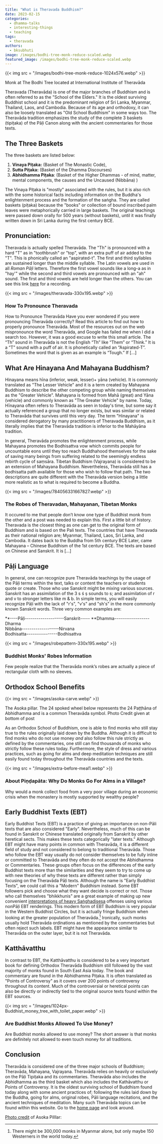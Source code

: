 ```yaml
---
title: "What is Theravada Buddhism?"
date: 2023-02-15
categories: 
  - dhamma-talks
  - interesting-things
  - teaching
tags: 
  - theravada
authors: 
  - bksubhuti
image: /images/bodhi-tree-monk-reduce-scaled.webp
featured_image: /images/bodhi-tree-monk-reduce-scaled.webp
---
```


{{< img src = "/images/bodhi-tree-monk-reduce-1024x576.webp" >}}

Monk at The Bodhi Tree located at International Institute of Theravāda

Theravada (Theravāda) is one of the major branches of Buddhism and is often referred to as the "School of the Elders." It is the oldest surviving Buddhist school and it is the predominant religion of Sri Lanka, Myanmar, Thailand, Laos, and Cambodia. Because of its age and orthodoxy, it can also be loosely translated as "Old School Buddhism" in some ways too. The Theravāda tradition emphasizes the study of the complete 3 baskets (tipiṭaka) of the Pāḷi Canon along with the ancient commentaries for those texts.

## The Three Baskets

The three baskets are listed below:

1) **Vinaya Piṭaka:** (Basket of The Monastic Code),  
2) **Sutta Piṭaka:** (Basket of the Dhamma Discourses)  
3) **Abhidhamma Piṭaka**: (Basket of the Higher Dhammas - of mind, matter, mental components, the causes and the Uncaused (Nibbāna) )

The Vinaya Piṭaka is "mostly" associated with the rules, but it is also rich with the some historical facts including information on the Buddha's enlightenment process and the formation of the saṅgha. They are called baskets (piṭaka) because the "books" or collection of bound inscribed palm leaves were metaphorically carried in large baskets. The original teachings were passed down orally for 500 years (without baskets), until it was finally written down in Sri Lanka during the first century BCE.

## Pronunciation:

Theravada is actually spelled Theravāda. The "Th" is pronounced with a hard "T" as in "toothbrush" or "top", with an extra puff of air added to the "T". This is phonically called an "aspirated-t". The first and third syllables are sustained longer than the middle syllable. The Latin vowels are used in all _Roman Pāḷi_ letters. Therefore the first vowel sounds like a long-a as in "hay'" while the second and third vowels are pronounced with an "ah" sound. The first and third vowels are held longer than the others. You can see this link [here](https://americanmonk.org/how-to-pronounce-theravada/) for a recording.

{{< img src = "/images/theravada-330x195.webp" >}}

### How To Pronounce Theravada

How to Pronounce Theravāda Have you ever wondered if you were pronouncing Theravāda correctly? Read this article to find out how to properly pronounce Theravāda. Most of the resources out on the web mispronounce the word Theravāda, and Google has failed me when I did a search too. However, it was a good excuse to write this small article. The “Th” sound in Theravāda is not the English “Th” like “Them” or “Think.” It is a “T” sound with a puff of air. It is phonetically called an “Aspirated-T”. Sometimes the word that is given as an example is “Tough.” If \[…\]

## What Are Hinayana And Mahayana Buddhism?

Hinayana means hīna (inferior, weak, lesser)+ yāna (vehicle). It is commonly translated as "The Lesser Vehicle" and it is a term created by Mahayana Buddhism to describe the other competing group while naming themselves as the "Greater Vehicle". Mahayana is formed from Mahā (great) and Yāna (vehicle) and commonly known as "The Greater Vehicle" by name. Today, Hīnayana often refers to Theravāda as seen in today's time, but some say it actually referenced a group that no longer exists, but was similar or related to Theravāda that survives until this very day. The term "Hinayana" is considered derogatory by many practitioners of Theravada Buddhism, as it literally implies that the Theravāda tradition is inferior to the Mahāyāna tradition.

In general, Theravāda promotes the enlightenment process, while Mahayana promotes the Bodhisattva vow which commits people for uncountable eons until they too reach Buddhahood themselves for the sake of saving many beings from suffering related to the seemingly endless rebirth cycle of saṃsāra. Tibetan Buddhism (Vajrayana) is considered to be an extension of Mahayana Buddhism. Nevertheless, Theravāda still has a bodhisatta path available for those who wish to follow that path. The two descriptions are quite different with the Theravāda version being a little more realistic as to what is required to become a Buddha.

{{< img src = "/images/784056331667827.webp" >}}

### The Robes of Theravadan, Mahayanan, Tibetan Monks

It occured to me that people don’t know one type of Buddhist monk from the other and a post was needed to explain this. First a little bit of history. Theravada is the closest thing as one can get to the original form of Buddhism and is based on the Pali texts. The countries that have Theravada as their national religion are; Myanmar, Thailand, Laos, Sri Lanka, and Cambodia. It dates back to the Buddha from 5th century BCE Later, came Mahayana – Chinese Buddhism of the 1st century BCE. The texts are based on Chinese and Sanskrit. It is \[…\]

## Pāḷi Language

In general, one can recognize pure Theravāda teachings by the usage of the Pāḷi terms within the text, talks or content the teachers or students quote or create. Those who use Sanskrit might be mixing various sources. Sanskrit has an assimilation of the 3 s ś ṣ sounds to s; and assimilation of r and v to stronger letters like m & b. In simple terms, you will easily recognize Pāḷi with the lack of "r's", "v's" and "sh's" in the more commonly known Sanskrit words. Three very common examples are:  

**\----Pāḷi--------------------Sanskrit----- 
**Dhamma------------------Dharma  
Nibbāna-------------------Nirvana  
Bodhisatta----------------Bodhisattva

  

{{< img src = "/images/robepattern-330x195.webp" >}}

### Buddhist Monks' Robes Information

Few people realize that the Theravāda monk’s robes are actually a piece of rectangular cloth with no sleeves.

## Orthodox School Benefits

{{< img src = "/images/asoka-carve.webp" >}}

The Asoka pillar. The 24 spoked wheel below represents the 24 Paṭṭhāna of Abhidhamma and is a common Theravāda symbol. Photo Credit given at bottom of post

As an Orthodox School of Buddhism, one is able to find monks who still stay true to the rules originally laid down by the Buddha. Although it is difficult to find monks who do not use money _and_ also follow this rule strictly as defined by the commentaries, one still can find thousands of monks who strictly follow these rules today. Furthermore, the style of dress and various practices, such as going for alms and deep meditation techniques are still easily found today throughout the Theravāda countries and the texts.

{{< img src = "/images/extra-before-meal1.webp" >}}

### About Piṇḍapāta: Why Do Monks Go For Alms in a Village?

Why would a monk collect food from a very poor village during an economic crisis when the monastery is mostly supported by wealthy people?

## Early Buddhist Texts (EBT)

Early Buddhist Texts (EBT) is a practice of giving an importance on non-Pāli texts that are also considered "Early". Nevertheless, much of this can be found in Sanskrit or Chinese translated originally from Sanskrit by other heretical sects. This makes these texts categorically "later texts." Although EBT might have many points in common with Theravāda, it is a different field of study and not considered to belong to traditional Theravāda. Those who follow the EBT way usually do not consider themselves to be fully inline or committed to Theravāda and they often do not accept the Abhidhamma or Commentaries. These groups often focus on the differences of the early Buddhist texts more than the similarities and they seem to try to come up with new theories of why these texts are different rather than simply focusing on the Theravāda Pāḷi texts. Although the name is "Early Buddhist Texts", we could call this a "Modern" Buddhism instead. Some EBT followers pick and choose what they want decide is correct or not. Those who call themselves "bhikkhunis" are a great example of making up new convenient [interpretations of heavy Saṅghadisesa](https://americanmonk.org/should-bhikkhunis-be-sent-to-probation-monasteries/) offenses using various nonPāḷi EBT renderings. This modern form of EBT Buddhism is very popular in the Western Buddhist Circles, but it is actually fringe Buddhism when looking at the greater population of Theravāda.[^1] Ironically, such monks usually hold Theravāda ordinations as mentioned by the commentaries but often reject such labels. EBT might have the appearance similar to Theravāda on the outer layer, but it is not Theravāda.

## Katthāvatthu

In contrast to EBT, the Katthāvatthu is considered to be a very important book for defining Orthodox Theravāda Buddhism still followed by the vast majority of monks found in South East Asia today. The book and commentary are found in the Abhidhamma Piṭaka. It is often translated as "Points of Controversy" as it covers over 200 points of controversy throughout its content. Much of the controversial or heretical points can also be directly or indirectly tied to the original source texts found within the EBT sources.

{{< img src = "/images/1024px-Buddhist_money_tree_with_toilet_paper.webp" >}}

### Are Buddhist Monks Allowed To Use Money?

Are Buddhist monks allowed to use money? The short answer is that monks are definitely not allowed to even touch money for all traditions.

## Conclusion

Theravāda is considered one of the three major schools of Buddhism; Theravāda, Mahayana, Vajrayana. Theravāda relies on heavily or exclusively on the Pāḷi Tipiṭaka and its commentaries. Theravāda also includes the Abhidhamma as the third basket which also includes the Kathāvatthu or Points of Controversy. It is the oldest surviving school of Buddhism found today along with some ancient practices of; following the rules laid down by the Buddha, going for alms, original robes, Pāli language recitations, and the ancient techniques of meditation. Many such Theravāda topics can be found within this website. Go to the [home page](http://americanmonk.org) and look around.

[Photo credit](https://www.pinterest.com/pin/417568196713050404/?utm_campaign=homefeednewpins&e_t=d03abf400a4840e5892987b75c8b519e&utm_source=31&utm_medium=2025&utm_content=417568196713050404&utm_term=7&news_hub_id=5281751847476979297) of Asoka Pilllar:


[^1]: There might be 300,000 monks in Myanmar alone, but only maybe 150 Westerners in the world today.